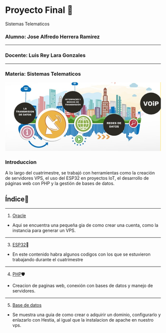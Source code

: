 # Proyecto Final 📡
Sistemas Telematicos

### Alumno: Jose Alfredo Herrera Ramirez
---
### Docente: Luis Rey Lara Gonzales
---
### Materia: Sistemas Telematicos
![scared](https://github.com/JAlfredo420/Sistemas-Telem-ticos/blob/afb6b172210ff714e57a96ceef47c0148df55b58/sis.png)

### Introduccion
 A lo largo del cuatrimestre, se trabajó con herramientas como la creación de servidores VPS, el uso del ESP32 en proyectos IoT, el desarrollo de páginas web con PHP y la gestión de bases de datos.
 
## Índice🦾
---
1. [Oracle](https://github.com/JAlfredo420/oracle/blob/e2be1390d06fd8673a3add6a036cc180c3854cdc/README.md)
* Aqui se encuentra una pequeña gia de como crear una cuenta, como la instancia para generar un VPS.
---
3. [ESP32](https://github.com/JAlfredo420/TemasESP32/blob/d34383853ab15a1bd6248749e1f52a54eb9e73a7/README.md)🛜
* En este contenido habra algunos codigos con los que se estuvieron trabajando durante el cuatrimestre
---
4. [PHP](https://github.com/JAlfredo420/PHP/blob/cba48b8b23b60900b13d8d9eb9b875cb4ebb5053/README.md)🛡️
* Creacion de paginas web, conexión con bases de datos y manejo de servidores.
---
5. [Base de datos](https://github.com/JAlfredo420/BaseD/blob/1d3b85e88c18cc7e05467edc962aacdcb513279b/README.md)
* Se muestra una guia de como crear o adquirir un dominio, configurarlo y enlazarlo con Hestia, al igual que la instalacion de apache en nuestro vps.
